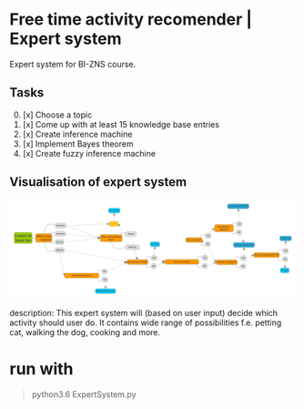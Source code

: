 # Free time activity recomender | Expert system 
Expert system for BI-ZNS course.

## Tasks 
0. [x] Choose a topic
1. [x] Come up with at least 15 knowledge base entries
2. [x] Create inference machine
3. [x] Implement Bayes theorem
4. [x] Create fuzzy inference machine

## Visualisation of expert system
![Visualisation](https://github.com/Eldeeqq/BI-ZNS/blob/master/Task%201/chart.png)

description: This expert system will (based on user input) decide which activity should user do. It contains wide range of possibilities f.e. petting cat, walking the dog, cooking and more.


# run with
  > python3.6 ExpertSystem.py
